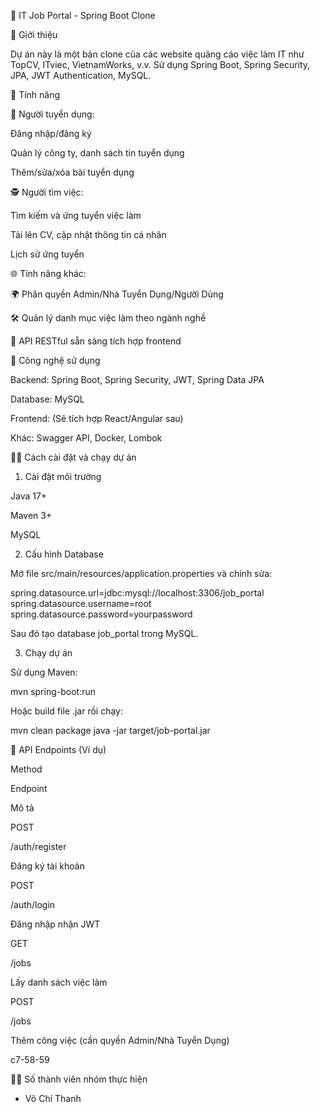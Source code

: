 👷️ IT Job Portal - Spring Boot Clone

📄 Giới thiệu

Dự án này là một bản clone của các website quảng cáo việc làm IT như TopCV, ITviec, VietnamWorks, v.v. Sử dụng Spring Boot, Spring Security, JPA, JWT Authentication, MySQL.

🚀 Tính năng

💼 Người tuyển dụng:

Đăng nhập/đăng ký

Quản lý công ty, danh sách tin tuyển dụng

Thêm/sửa/xóa bài tuyển dụng

🕵️ Người tìm việc:

Tìm kiếm và ứng tuyển việc làm

Tải lên CV, cập nhật thông tin cá nhân

Lịch sử ứng tuyển

🌐 Tính năng khác:

🌍 Phân quyền Admin/Nhà Tuyển Dụng/Người Dùng

🛠 Quản lý danh mục việc làm theo ngành nghề

🔗 API RESTful sẵn sàng tích hợp frontend

🔧 Công nghệ sử dụng

Backend: Spring Boot, Spring Security, JWT, Spring Data JPA

Database: MySQL

Frontend: (Sẽ tích hợp React/Angular sau)

Khác: Swagger API, Docker, Lombok

👨‍💻 Cách cài đặt và chạy dự án

1. Cài đặt môi trường

Java 17+

Maven 3+

MySQL

2. Cấu hình Database

Mở file src/main/resources/application.properties và chỉnh sửa:

spring.datasource.url=jdbc:mysql://localhost:3306/job_portal
spring.datasource.username=root
spring.datasource.password=yourpassword

Sau đó tạo database job_portal trong MySQL.

3. Chạy dự án

Sử dụng Maven:

mvn spring-boot:run

Hoặc build file .jar rồi chạy:

mvn clean package
java -jar target/job-portal.jar

📲 API Endpoints (Ví dụ)

Method

Endpoint

Mô tả

POST

/auth/register

Đăng ký tài khoản

POST

/auth/login

Đăng nhập nhận JWT

GET

/jobs

Lấy danh sách việc làm

POST

/jobs

Thêm công việc (cần quyền Admin/Nhà Tuyển Dụng)

c7-58-59

👨‍💼 Số thành viên nhóm thực hiện

- Võ Chí Thanh
